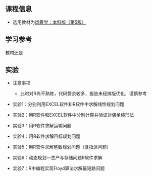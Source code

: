 ## 课程信息

- 选用教材为[运筹学：本科版（第5版）](https://book.douban.com/subject/36007024/)

## 学习参考

教材还是

## 实验

- 注意事项
    - 此时对R尚不熟练，代码赘余较多，报告未经排版优化，谨慎参考

- 实验1：分别利用EXCEL软件和R软件中求解线性规划问题
- 实验2：用R软件和EXCEL软件中分别计算并验证对偶单纯形法
- 实验3：用R软件求解运输问题
- 实验4：用R软件求解目标规划问题
- 实验5：用R软件求解整数规划问题（含指派问题）
- 实验6：动态规划—生产与存储问题R软件求解
- 实验7：R中编程实现Floyd算法求解最短路问题
